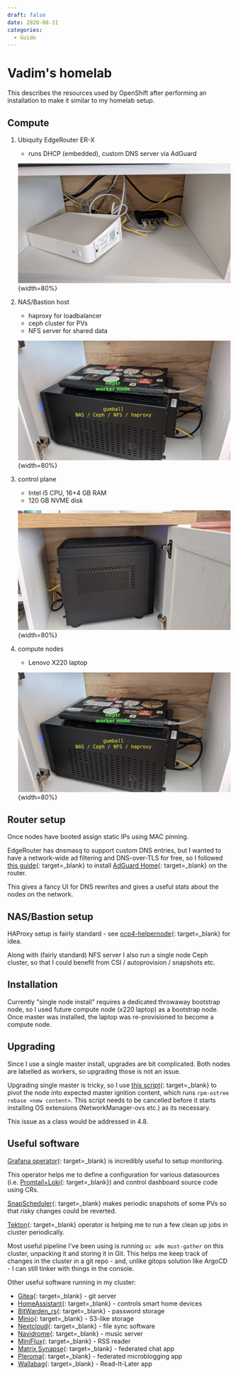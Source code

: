 ```yaml
---
draft: false 
date: 2020-08-31
categories:
  - Guide
---
```


# Vadim's homelab

<!--- cSpell:ignore Vadim's homelab loadbalancer ceph NVME dnsmasq helpernode autoprovision ostree grafana datasource datasources promtail gitops gitea minio nextcloud navidrome pleroma microblogging wallabag neptr -->

This describes the resources used by OpenShift after performing an installation to make it similar to my homelab setup.

<!-- more -->

## Compute

1. Ubiquity EdgeRouter ER-X
    - runs DHCP (embedded), custom DNS server via AdGuard

    ![pic](./img/erx.jpg){width=80%}

1. NAS/Bastion host
    - haproxy for loadbalancer
    - ceph cluster for PVs
    - NFS server for shared data

    ![pic](./img/neptr-gumball.jpg){width=80%}

1. control plane
    - Intel i5 CPU, 16+4 GB RAM
    - 120 GB NVME disk

    ![pic](./img/bmo.jpg){width=80%}

1. compute nodes
    - Lenovo X220 laptop

    ![pic](./img/neptr-gumball.jpg){width=80%}

## Router setup

Once nodes have booted assign static IPs using MAC pinning.

EdgeRouter has dnsmasq to support custom DNS entries, but I wanted to have a network-wide ad filtering
and DNS-over-TLS for free, so I followed [this guide](https://medium.com/@casonadams/edgerouter-x-adguardhome-b9d453f5725b){: target=_blank} to install [AdGuard Home](https://adguard.com/en/adguard-home/overview.html){: target=_blank} on the router.

This gives a fancy UI for DNS rewrites and gives a useful stats about the nodes on the network.

## NAS/Bastion setup

HAProxy setup is fairly standard - see [ocp4-helpernode](https://github.com/RedHatOfficial/ocp4-helpernode){: target=_blank} for idea.

Along with (fairly standard) NFS server I also run a single node Ceph cluster, so that I could benefit from CSI / autoprovision / snapshots etc.

## Installation

Currently "single node install" requires a dedicated throwaway bootstrap node, so I used future compute node (x220 laptop) as a bootstrap node. Once master was installed, the laptop was re-provisioned to become a compute node.

## Upgrading

Since I use a single master install, upgrades are bit complicated. Both nodes are labelled as workers, so upgrading those is not an issue.

Upgrading single master is tricky, so I use [this script](https://github.com/vrutkovs/okd-installer/blob/master/manifests/singlenode/upgrade-master.sh){: target=_blank} to pivot the node into expected master ignition content, which runs `rpm-ostree rebase <new content>`. This script needs to be cancelled before it starts installing OS extensions (NetworkManager-ovs etc.) as its necessary.

This issue as a class would be addressed in 4.8.

## Useful software

[Grafana operator](https://operatorhub.io/operator/grafana-operator){: target=_blank} is incredibly useful to setup monitoring.

This operator helps me to define a configuration for various datasources (i.e. [Promtail+Loki](https://grafana.com/oss/loki/){: target=_blank}) and control dashboard source code using CRs.

[SnapScheduler](https://operatorhub.io/operator/snapscheduler){: target=_blank} makes periodic snapshots of some PVs so that risky changes could be reverted.

[Tekton](https://operatorhub.io/operator/tektoncd-operator){: target=_blank} operator is helping me to run a few clean up jobs in cluster periodically.

Most useful pipeline I've been using is running `oc adm must-gather` on this cluster, unpacking it and storing it in Git. This helps me keep track of changes in the cluster in a git repo - and, unlike gitops solution like ArgoCD - I can still tinker with things in the console.

Other useful software running in my cluster:

- [Gitea](https://gitea.io){: target=_blank} - git server
- [HomeAssistant](https://home-assistant.io/){: target=_blank} - controls smart home devices
- [BitWarden_rs](https://github.com/dani-garcia/bitwarden_rs){: target=_blank} - password storage
- [Minio](https://min.io){: target=_blank} - S3-like storage
- [Nextcloud](https://nextcloud.com){: target=_blank} - file sync software
- [Navidrome](https://www.navidrome.org){: target=_blank} - music server
- [MiniFlux](https://miniflux.app){: target=_blank} - RSS reader
- [Matrix Synapse](https://matrix.org){: target=_blank} - federated chat app
- [Pleroma](https://pleroma.social){: target=_blank} - federated microblogging app
- [Wallabag](https://www.wallabag.it){: target=_blank} - Read-It-Later app
